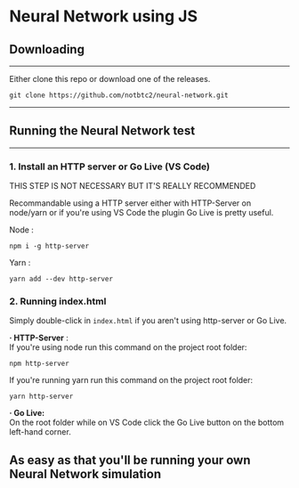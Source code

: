 # Neural Network using JS

## **Downloading**

---

Either clone this repo or download one of the releases.

```console repo
git clone https://github.com/notbtc2/neural-network.git
```

---

## **Running the Neural Network test**

---

### **1. Install an HTTP server or Go Live (VS Code)**

THIS STEP IS NOT NECESSARY BUT IT'S REALLY RECOMMENDED

Recommandable using a HTTP server either with HTTP-Server on node/yarn or if you're using VS Code the plugin Go Live is pretty useful.

Node :

```console node
npm i -g http-server
```

Yarn :

```console yarn
yarn add --dev http-server
```

### **2. Running index.html**

Simply double-click in `index.html` if you aren't using http-server or Go Live.

**· HTTP-Server** : <br>
If you're using node run this command on the project root folder:

```http-server node
npm http-server
```

If you're running yarn run this command on the project root folder:

```http-server yarn
yarn http-server
```

**· Go Live:** <br />
On the root folder while on VS Code click the Go Live button on the bottom left-hand corner.

## As easy as that you'll be running your own Neural Network simulation
